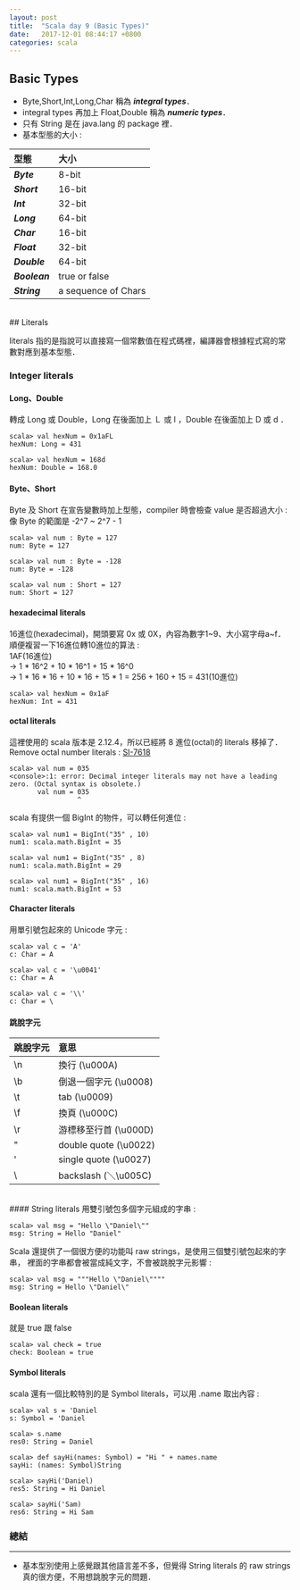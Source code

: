 ```yaml
---
layout: post
title:  "Scala day 9 (Basic Types)"
date:   2017-12-01 08:44:17 +0800
categories: scala
---
```


## Basic Types

* Byte,Short,Int,Long,Char 稱為 ***integral types***．  
* integral types 再加上 Float,Double 稱為 ***numeric types***．  
* 只有 String 是在 java.lang 的 package 裡．
* 基本型態的大小 : 

| 型態           | 大小   |
| :------------ |:------ |
| ***Byte***    | 8-bit  |
| ***Short***   | 16-bit |
| ***Int***     | 32-bit |
| ***Long***    | 64-bit |
| ***Char***    | 16-bit |
| ***Float***   | 32-bit |
| ***Double***  | 64-bit |
| ***Boolean*** | true or false        |
| ***String***  | a sequence of Chars |

<br/>
## Literals

literals 指的是指說可以直接寫一個常數值在程式碼裡，編譯器會根據程式寫的常數對應到基本型態．

### Integer literals
#### Long、Double
轉成 Long 或 Double，Long 在後面加上 Ｌ 或 l ，Double 在後面加上 D 或 d ．
```console
scala> val hexNum = 0x1aFL
hexNum: Long = 431

scala> val hexNum = 168d
hexNum: Double = 168.0
```
#### Byte、Short
Byte 及 Short 在宣告變數時加上型態，compiler 時會檢查 value 是否超過大小 :  
像 Byte 的範圍是 -2^7 ~ 2^7 - 1  

```console
scala> val num : Byte = 127
num: Byte = 127

scala> val num : Byte = -128
num: Byte = -128

scala> val num : Short = 127
num: Short = 127

```

#### hexadecimal literals
16進位(hexadecimal)，開頭要寫 0x 或 0X，內容為數字1~9、大小寫字母a~f．  
順便複習一下16進位轉10進位的算法 :   
1AF(16進位)  
-> 1 * 16^2 + 10 * 16^1 + 15 * 16^0  
-> 1 * 16 * 16 + 10 * 16 + 15 * 1 = 256 + 160 + 15 = 431(10進位)  

```console
scala> val hexNum = 0x1aF
hexNum: Int = 431
```
#### octal literals
這裡使用的 scala 版本是 2.12.4，所以已經將 8 進位(octal)的 literals 移掉了．  
Remove octal number literals : [SI-7618](https://issues.scala-lang.org/browse/SI-7618)

```console
scala> val num = 035
<console>:1: error: Decimal integer literals may not have a leading zero. (Octal syntax is obsolete.)
       val num = 035
                 ^

```
scala 有提供一個 BigInt 的物件，可以轉任何進位 :  
```console
scala> val num1 = BigInt("35" , 10)
num1: scala.math.BigInt = 35

scala> val num1 = BigInt("35" , 8)
num1: scala.math.BigInt = 29

scala> val num1 = BigInt("35" , 16)
num1: scala.math.BigInt = 53

```
#### Character literals
用單引號包起來的 Unicode 字元 : 

```console
scala> val c = 'A'
c: Char = A

scala> val c = '\u0041'
c: Char = A

scala> val c = '\\'
c: Char = \
```

#### 跳脫字元

| 跳脫字元 | 意思              |
| :------ |:----------------------|
| \n      | 換行 (\u000A)          |
| \b      | 倒退一個字元 (\u0008)   |
| \t      | tab (\u0009)          |
| \f      | 換頁 (\u000C)          |
| \r      | 游標移至行首 (\u000D)   |
| \"      | double quote (\u0022) |
| \'      | single quote (\u0027) | 
| \\      | backslash (＼\u005C)  |

<br/>
#### String literals
用雙引號包多個字元組成的字串 : 

```console
scala> val msg = "Hello \"Daniel\""
msg: String = Hello "Daniel"

```
Scala 還提供了一個很方便的功能叫 raw strings，是使用三個雙引號包起來的字串，
裡面的字串都會被當成純文字，不會被跳脫字元影響 : 

```console
scala> val msg = """Hello \"Daniel\""""
msg: String = Hello \"Daniel\"
```

#### Boolean literals
就是 true 跟 false

```console
scala> val check = true
check: Boolean = true
```

#### Symbol literals
scala 還有一個比較特別的是 Symbol literals，可以用 .name 取出內容 : 

```console
scala> val s = 'Daniel
s: Symbol = 'Daniel

scala> s.name
res0: String = Daniel

scala> def sayHi(names: Symbol) = "Hi " + names.name
sayHi: (names: Symbol)String

scala> sayHi('Daniel)
res5: String = Hi Daniel

scala> sayHi('Sam)
res6: String = Hi Sam
```


### 總結
- - -
* 基本型別使用上感覺跟其他語言差不多，但覺得 String literals 的 raw strings 真的很方便，不用想跳脫字元的問題．





